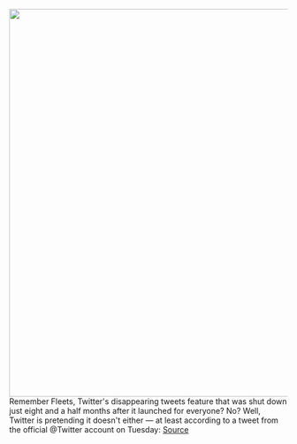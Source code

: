 <img src='https://cdn.vox-cdn.com/uploads/chorus_image/image/50858597/tldr-logo.1473954443.png' width='700px' /><br/>
Remember Fleets, Twitter's disappearing tweets feature that was shut down just eight and a half months after it launched for everyone? No? Well, Twitter is pretending it doesn't either — at least according to a tweet from the official @Twitter account on Tuesday:
<a href='https://www.theverge.com/tldr/2022/2/8/22923882/twitter-fleets-forgotten-tweets-account'> Source <a/>